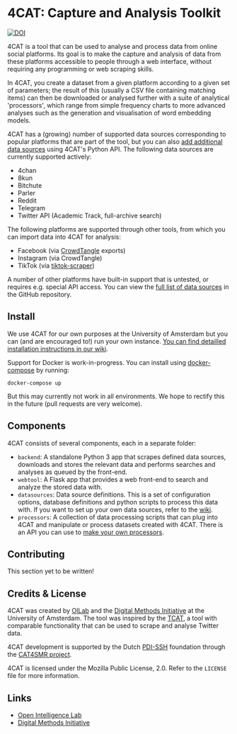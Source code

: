 # 4CAT: Capture and Analysis Toolkit

[![DOI](https://zenodo.org/badge/DOI/10.5281/zenodo.4742623.svg)](https://doi.org/10.5281/zenodo.4742623)

4CAT is a tool that can be used to analyse and process data from online social
platforms. Its goal is to make the capture and analysis of data from these 
platforms accessible to people through a web interface, without requiring any
programming or web scraping skills.

In 4CAT, you create a dataset from a given platform according to a given set of
parameters; the result of this (usually a CSV file containing matching items) 
can then be downloaded or analysed further with a suite of analytical 
'processors', which range from simple frequency charts to more advanced analyses
such as the generation and visualisation of word embedding models.

4CAT has a (growing) number of supported data sources corresponding to popular 
platforms that are part of the tool, but you can also [add additional data 
sources](https://github.com/digitalmethodinitiative/4cat/wiki/Data-sources) 
using 4CAT's Python API. The following data sources are currently supported 
actively:

* 4chan
* 8kun
* Bitchute
* Parler
* Reddit
* Telegram
* Twitter API (Academic Track, full-archive search)

The following platforms are supported through other tools, from which you can 
import data into 4CAT for analysis:

* Facebook (via [CrowdTangle](https://www.crowdtangle.com) exports)
* Instagram (via CrowdTangle)
* TikTok (via [tiktok-scraper](https://github.com/drawrowfly/tiktok-scraper))

A number of other platforms have built-in support that is untested, or requires
e.g. special API access. You can view the [full list of data 
sources](https://github.com/digitalmethodsinitiative/4cat/tree/master/datasources) 
in the GitHub repository.

## Install
We use 4CAT for our own purposes at the University of Amsterdam but you can
(and are encouraged to!) run your own instance. [You can find detailled 
installation instructions in our 
wiki](https://github.com/stijn-uva/4cat/wiki/Installing-4CAT).

Support for Docker is work-in-progress. You can install using 
[docker-compose](https://docs.docker.com/compose/install/) by running:
```
docker-compose up
```

But this may currently not work in all environments. We hope to rectify this in 
the future (pull requests are very welcome).

## Components
4CAT consists of several components, each in a separate folder:

- `backend`: A standalone Python 3 app that scrapes defined data sources, 
  downloads and stores the relevant data and performs searches and analyses as 
  queued by the front-end.
- `webtool`: A Flask app that provides a web front-end to search and analyze
  the stored data with.
- `datasources`: Data source definitions. This is a set of configuration 
  options, database definitions and python scripts to process this data with.
  If you want to set up your own data sources, refer to the
  [wiki](https://github.com/stijn-uva/4cat/wiki/Data-sources).
- `processors`: A collection of data processing scripts that can plug into
  4CAT and manipulate or process datasets created with 4CAT. There is an API
  you can use to [make your own 
  processors](https://github.com/digitalmethodsinitiative/4cat/wiki/How-to-make-a-processor).

## Contributing
This section yet to be written!

## Credits & License
4CAT was created by [OILab](https://oilab.eu) and the 
[Digital Methods Initiative](https://www.digitalmethods.net) at the University
of Amsterdam. The tool was inspired by the 
[TCAT](https://wiki.digitalmethods.net/Dmi/ToolDmiTcat), a tool with comparable
functionality that can be used to scrape and analyse Twitter data.

4CAT development is supported by the Dutch [PDI-SSH](https://pdi-ssh.nl/en/) foundation through the [CAT4SMR project](https://cat4smr.humanities.uva.nl/). 

4CAT is licensed under the Mozilla Public License, 2.0. Refer to the `LICENSE`
file for more information.

## Links
- [Open Intelligence Lab](https://www.oilab.eu)
- [Digital Methods Initiative](https://www.digitalmethods.net)